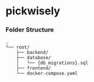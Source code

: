 # pickwisely



### Folder Structure
```
.
└── root/
    ├── backend/
    ├── database/
    │   └── {db_migrations}.sql
    ├── frontend/
    └── docker-compose.yaml
```
